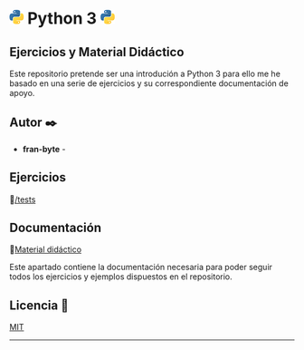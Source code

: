 # <img src="mdArchives/py.png"/> Python 3 <img src="mdArchives/py.png"/>
## Ejercicios y Material Didáctico

Este repositorio pretende ser una introdución a Python 3 para ello me he basado en una serie de ejercicios y su correspondiente documentación de apoyo.
## Autor ✒️
* **fran-byte** -
## Ejercicios
:open_file_folder:[/tests](/tests)
## Documentación
:book:[Material didáctico](/documentation/mat.md)

Este apartado contiene la documentación necesaria para poder seguir todos los ejercicios y ejemplos dispuestos en el repositorio.
## Licencia 📄
[MIT](https://choosealicense.com/licenses/mit/)

---
